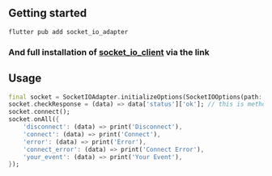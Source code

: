 

## Getting started

```shell
flutter pub add socket_io_adapter
```

### And full installation of [socket_io_client](https://pub.dev/packages/socket_io_client) via the link 

## Usage

```dart
final socket = SocketIOAdapter.initializeOptions(SocketIOOptions(path: 'https://example.com:3000/'));
socket.checkResponse = (data) => data['status']['ok']; // this is method for checking response from server. You can use custom method for checking response
socket.connect();
socket.onAll({
    'disconnect': (data) => print('Disconnect'),
    'connect': (data) => print('Connect'),
    'error': (data) => print('Error'),
    'connect_error': (data) => print('Connect Error'),
    'your_event': (data) => print('Your Event'),
});
```


